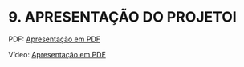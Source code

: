 # 9. APRESENTAÇÃO DO PROJETOI

PDF:
  <a href='../presentation/Pres.pdf'>Apresentação em PDF</a>

Vídeo:
  <a href='../presentation/PUC.mp4'>Apresentação em PDF</a>

